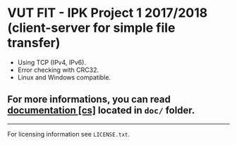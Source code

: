 VUT FIT - IPK Project 1 2017/2018 (client-server for simple file transfer)
================================
- Using TCP (IPv4, IPv6).
- Error checking with CRC32.
- Linux and Windows compatible.

## For more informations, you can read [documentation [cs]](https://github.com/Aroidzap/VUT-FIT-IPK-Project-1-2017-2018/blob/master/doc/doc.pdf) located in `doc/` folder.
----------------------------------------------------------------------------------------
For licensing information see `LICENSE.txt`.